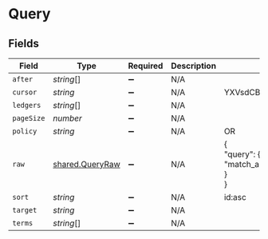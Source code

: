 # Query


## Fields

| Field                                                     | Type                                                      | Required                                                  | Description                                               | Example                                                   |
| --------------------------------------------------------- | --------------------------------------------------------- | --------------------------------------------------------- | --------------------------------------------------------- | --------------------------------------------------------- |
| `after`                                                   | *string*[]                                                | :heavy_minus_sign:                                        | N/A                                                       |                                                           |
| `cursor`                                                  | *string*                                                  | :heavy_minus_sign:                                        | N/A                                                       | YXVsdCBhbmQgYSBtYXhpbXVtIG1heF9yZXN1bHRzLol=              |
| `ledgers`                                                 | *string*[]                                                | :heavy_minus_sign:                                        | N/A                                                       |                                                           |
| `pageSize`                                                | *number*                                                  | :heavy_minus_sign:                                        | N/A                                                       |                                                           |
| `policy`                                                  | *string*                                                  | :heavy_minus_sign:                                        | N/A                                                       | OR                                                        |
| `raw`                                                     | [shared.QueryRaw](../../../sdk/models/shared/queryraw.md) | :heavy_minus_sign:                                        | N/A                                                       | {<br/>"query": {<br/>"match_all": {}<br/>}<br/>}          |
| `sort`                                                    | *string*                                                  | :heavy_minus_sign:                                        | N/A                                                       | id:asc                                                    |
| `target`                                                  | *string*                                                  | :heavy_minus_sign:                                        | N/A                                                       |                                                           |
| `terms`                                                   | *string*[]                                                | :heavy_minus_sign:                                        | N/A                                                       |                                                           |